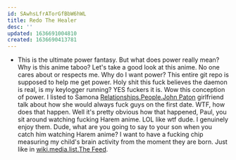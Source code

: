 ```yaml
---
id: SAwhsLfrATorGfBbW6hWL
title: Redo The Healer
desc: ''
updated: 1636691004810
created: 1636690413781
---
```


[](MyDendronExistence/Research/backlog%7Cwiki.media.type.anime#backlog)

* This is the ultimate power fantasy. But what does power really mean? Why is this anime taboo? Let's take a good look at this anime. No one cares about or respects me. Why do I want power? This entire git repo is supposed to help me get power. Holy shit this fuck believes the daemon is real, is my keylogger running? YES fuckers it is. Wow this conception of power. I listed to Samona [Relationships.People.John Paton](John%20Paton's) girlfriend talk about how she would always fuck guys on the first date. WTF, how does that happen. Well it's pretty obvious how that happened, Paul, you sit around watching fucking Harem anime. LOL like wtf dude. I genuinely enjoy them. Dude, what are you going to say to your son when you catch him watching Harem anime? I want to have a fucking chip measuring my child's brain activity from the moment they are born. Just like in [wiki.media.list.The Feed](The%20Feed.md).
